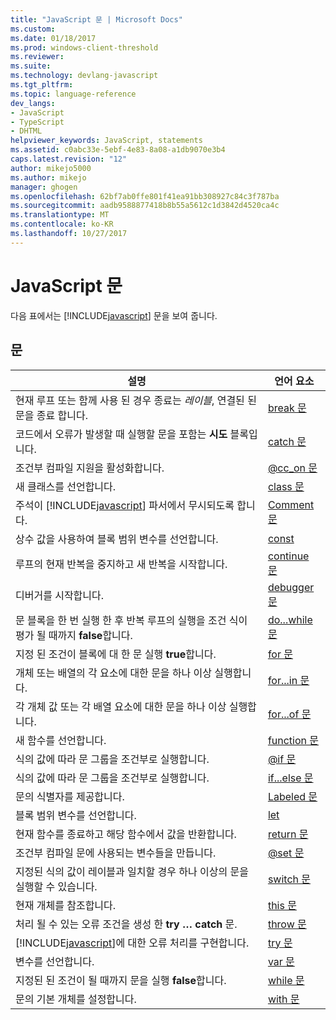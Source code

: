 ```yaml
---
title: "JavaScript 문 | Microsoft Docs"
ms.custom: 
ms.date: 01/18/2017
ms.prod: windows-client-threshold
ms.reviewer: 
ms.suite: 
ms.technology: devlang-javascript
ms.tgt_pltfrm: 
ms.topic: language-reference
dev_langs:
- JavaScript
- TypeScript
- DHTML
helpviewer_keywords: JavaScript, statements
ms.assetid: c0abc33e-5ebf-4e83-8a08-a1db9070e3b4
caps.latest.revision: "12"
author: mikejo5000
ms.author: mikejo
manager: ghogen
ms.openlocfilehash: 62bf7ab0ffe801f41ea91bb308927c84c3f787ba
ms.sourcegitcommit: aadb9588877418b8b55a5612c1d3842d4520ca4c
ms.translationtype: MT
ms.contentlocale: ko-KR
ms.lasthandoff: 10/27/2017
---
```

# <a name="javascript-statements"></a>JavaScript 문
다음 표에서는 [!INCLUDE[javascript](../../javascript/includes/javascript-md.md)] 문을 보여 줍니다.  
  
## <a name="statements"></a>문  
  
|설명|언어 요소|  
|-----------------|----------------------|  
|현재 루프 또는 함께 사용 된 경우 종료는 *레이블*, 연결된 된 문을 종료 합니다.|[break 문](../../javascript/reference/break-statement-javascript.md)|  
|코드에서 오류가 발생할 때 실행할 문을 포함는 **시도** 블록입니다.|[catch 문](../../javascript/reference/try-dot-dot-dot-catch-dot-dot-dot-finally-statement-javascript.md)|  
|조건부 컴파일 지원을 활성화합니다.|[@cc_on 문](../../javascript/reference/at-cc-on-statement-javascript.md)|  
|새 클래스를 선언합니다.|[class 문](../../javascript/reference/class-statement-javascript.md)|  
|주석이 [!INCLUDE[javascript](../../javascript/includes/javascript-md.md)] 파서에서 무시되도록 합니다.|[Comment 문](../../javascript/reference/comment-statements-javascript.md)|  
|상수 값을 사용하여 블록 범위 변수를 선언합니다.|[const](../../javascript/reference/const-statement-javascript.md)|  
|루프의 현재 반복을 중지하고 새 반복을 시작합니다.|[continue 문](../../javascript/reference/continue-statement-javascript.md)|  
|디버거를 시작합니다.|[debugger 문](../../javascript/reference/debugger-statement-javascript.md)|  
|문 블록을 한 번 실행 한 후 반복 루프의 실행을 조건 식이 평가 될 때까지 **false**합니다.|[do...while 문](../../javascript/reference/do-dot-dot-dot-while-statement-javascript.md)|  
|지정 된 조건이 블록에 대 한 문 실행 **true**합니다.|[for 문](../../javascript/reference/for-statement-javascript.md)|  
|개체 또는 배열의 각 요소에 대한 문을 하나 이상 실행합니다.|[for...in 문](../../javascript/reference/for-dot-dot-dot-in-statement-javascript.md)|  
|각 개체 값 또는 각 배열 요소에 대한 문을 하나 이상 실행합니다.|[for...of 문](../../javascript/reference/for-dot-dot-dot-of-statement-javascript.md)|  
|새 함수를 선언합니다.|[function 문](../../javascript/reference/function-statement-javascript.md)|  
|식의 값에 따라 문 그룹을 조건부로 실행합니다.|[@if 문](../../javascript/reference/at-if-statement-javascript.md)|  
|식의 값에 따라 문 그룹을 조건부로 실행합니다.|[if...else 문](../../javascript/reference/if-dot-dot-dot-else-statement-javascript.md)|  
|문의 식별자를 제공합니다.|[Labeled 문](../../javascript/reference/labeled-statement-javascript.md)|  
|블록 범위 변수를 선언합니다.|[let](../../javascript/reference/let-statement-javascript.md)|  
|현재 함수를 종료하고 해당 함수에서 값을 반환합니다.|[return 문](../../javascript/reference/return-statement-javascript.md)|  
|조건부 컴파일 문에 사용되는 변수들을 만듭니다.|[@set 문](../../javascript/reference/at-set-statement-javascript.md)|  
|지정된 식의 값이 레이블과 일치할 경우 하나 이상의 문을 실행할 수 있습니다.|[switch 문](../../javascript/reference/switch-statement-javascript.md)|  
|현재 개체를 참조합니다.|[this 문](../../javascript/reference/this-statement-javascript.md)|  
|처리 될 수 있는 오류 조건을 생성 한 **try … catch** 문.|[throw 문](../../javascript/reference/throw-statement-javascript.md)|  
|[!INCLUDE[javascript](../../javascript/includes/javascript-md.md)]에 대한 오류 처리를 구현합니다.|[try 문](../../javascript/reference/try-dot-dot-dot-catch-dot-dot-dot-finally-statement-javascript.md)|  
|변수를 선언합니다.|[var 문](../../javascript/reference/var-statement-javascript.md)|  
|지정된 된 조건이 될 때까지 문을 실행 **false**합니다.|[while 문](../../javascript/reference/while-statement-javascript.md)|  
|문의 기본 개체를 설정합니다.|[with 문](../../javascript/reference/with-statement-javascript.md)|